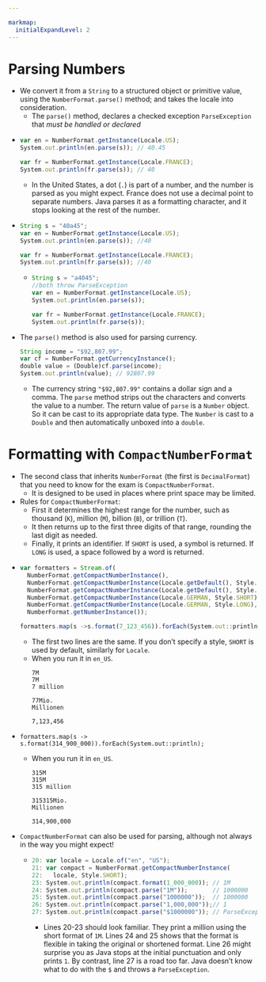 ```yaml
---

markmap:
  initialExpandLevel: 2
---
```

# **Parsing Numbers**
- We convert it from a `String` to a structured object or 
primitive value, using the `NumberFormat.parse()`
method; and takes the locale into consideration.
  - The `parse()` method, declares a checked exception
   `ParseException` that _must be handled or declared_
- ```js
  var en = NumberFormat.getInstance(Locale.US);
  System.out.println(en.parse(s)); // 40.45

  var fr = NumberFormat.getInstance(Locale.FRANCE);
  System.out.println(fr.parse(s)); // 40
  ```
  - In the United States, a dot (`.`) is part of a number, and the number is 
  parsed as you might expect. France does not use a decimal point to 
  separate numbers. Java parses it as a formatting character, and it 
  stops looking at the rest of the number.
- ```js
  String s = "40a45";
  var en = NumberFormat.getInstance(Locale.US);
  System.out.println(en.parse(s)); //40

  var fr = NumberFormat.getInstance(Locale.FRANCE);
  System.out.println(fr.parse(s)); //40
  ```
  - ```js
    String s = "a4045";
    //both throw ParseException
    var en = NumberFormat.getInstance(Locale.US);
    System.out.println(en.parse(s));  

    var fr = NumberFormat.getInstance(Locale.FRANCE);
    System.out.println(fr.parse(s)); 
    ```
- The `parse()` method is also used for parsing currency.
  ```js
  String income = "$92,807.99";
  var cf = NumberFormat.getCurrencyInstance();
  double value = (Double)cf.parse(income);
  System.out.println(value); // 92807.99
  ```
  - The currency string `"$92,807.99"` contains a dollar sign and a 
  comma. The `parse` method strips out the characters and converts 
  the value to a number. The return value of `parse` is a `Number` 
  object. So it can be cast to its appropriate data type. The `Number`
  is cast to a `Double` and then automatically unboxed into a `double`.
# **Formatting with `CompactNumberFormat`**
- The second class that inherits `NumberFormat` 
(the first is `DecimalFormat`) that you need to 
know for the exam is `CompactNumberFormat`.
  - It is designed to be used in places
  where print space may be limited.
- Rules for `CompactNumberFormat`:
  - First it determines the highest range for the 
  number, such as thousand (`K`), million (`M`),
  billion (`B`), or trillion (`T`).
  - It then returns up to the first three digits of that
  range, rounding the last digit as needed.
  - Finally, it prints an identifier. If `SHORT` is used, 
  a symbol is returned. If `LONG` is used, a space 
  followed by a word is returned.
- ```js
  var formatters = Stream.of(
    NumberFormat.getCompactNumberInstance(),
    NumberFormat.getCompactNumberInstance(Locale.getDefault(), Style.SHORT),
    NumberFormat.getCompactNumberInstance(Locale.getDefault(), Style.LONG),
    NumberFormat.getCompactNumberInstance(Locale.GERMAN, Style.SHORT),
    NumberFormat.getCompactNumberInstance(Locale.GERMAN, Style.LONG),
    NumberFormat.getNumberInstance());

  formatters.map(s ->s.format(7_123_456)).forEach(System.out::println);
  ```
  - The first two lines are the same. If you don’t specify a 
style, `SHORT` is used by default, similarly for `Locale`.
  - When you run it in `en_US`.
    ```
    7M
    7M
    7 million

    77Mio.
    Millionen

    7,123,456
    ```
- ```
  formatters.map(s -­> s.format(314_900_000)).forEach(System.out::println);
  ```
  - When you run it in `en_US`.
    ```
    315M
    315M
    315 million

    315315Mio.
    Millionen

    314,900,000
    ```
- `CompactNumberFormat` can also be used for parsing, 
although not always in the way you might expect!
  - ```js
    20: var locale = Locale.of("en", "US");
    21: var compact = NumberFormat.getCompactNumberInstance(
    22:   locale, Style.SHORT);
    23: System.out.println(compact.format(1_000_000)); // 1M
    24: System.out.println(compact.parse("1M"));       // 1000000
    25: System.out.println(compact.parse("1000000"));  // 1000000
    26: System.out.println(compact.parse("1,000,000"));// 1
    27: System.out.println(compact.parse("$1000000")); // ParseException
    ```
    - Lines 20-23 should look familiar. They print a million using the
    short format of `1M`. Lines 24 and 25 shows that the format is
    flexible in taking the original or shortened format. Line 26
    might surprise you as Java stops at the initial punctuation and
    only prints `1`. By contrast, line 27 is a road too far. Java doesn’t
    know what to do with the `$` and throws a `ParseException`.